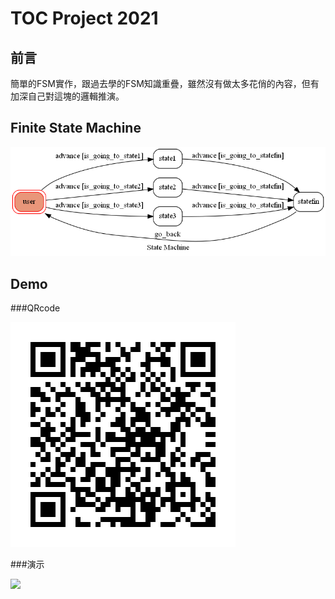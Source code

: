 # TOC Project 2021

## 前言
簡單的FSM實作，跟過去學的FSM知識重疊，雖然沒有做太多花俏的內容，但有加深自己對這塊的邏輯推演。

## Finite State Machine
![fsm](./finite_state_machine.png)

## Demo

###QRcode

![](./QRcode.png)

###演示

![](./demo.jpg)